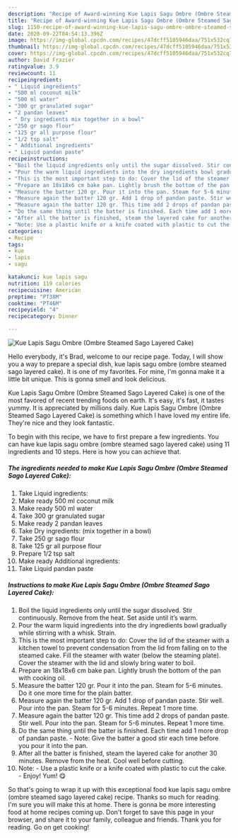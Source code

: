 ```yaml
---
description: "Recipe of Award-winning Kue Lapis Sagu Ombre (Ombre Steamed Sago Layered Cake)"
title: "Recipe of Award-winning Kue Lapis Sagu Ombre (Ombre Steamed Sago Layered Cake)"
slug: 1150-recipe-of-award-winning-kue-lapis-sagu-ombre-ombre-steamed-sago-layered-cake
date: 2020-09-22T04:54:13.396Z
image: https://img-global.cpcdn.com/recipes/47dcff5105946daa/751x532cq70/kue-lapis-sagu-ombre-ombre-steamed-sago-layered-cake-recipe-main-photo.jpg
thumbnail: https://img-global.cpcdn.com/recipes/47dcff5105946daa/751x532cq70/kue-lapis-sagu-ombre-ombre-steamed-sago-layered-cake-recipe-main-photo.jpg
cover: https://img-global.cpcdn.com/recipes/47dcff5105946daa/751x532cq70/kue-lapis-sagu-ombre-ombre-steamed-sago-layered-cake-recipe-main-photo.jpg
author: David Frazier
ratingvalue: 3.9
reviewcount: 11
recipeingredient:
- " Liquid ingredients"
- "500 ml coconut milk"
- "500 ml water"
- "300 gr granulated sugar"
- "2 pandan leaves"
- " Dry ingredients mix together in a bowl"
- "250 gr sago flour"
- "125 gr all purpose flour"
- "1/2 tsp salt"
- " Additional ingredients"
- " Liquid pandan paste"
recipeinstructions:
- "Boil the liquid ingredients only until the sugar dissolved. Stir continuously. Remove from the heat. Set aside until it’s warm."
- "Pour the warm liquid ingredients into the dry ingredients bowl gradually while stirring with a whisk. Strain."
- "This is the most important step to do: Cover the lid of the steamer with a kitchen towel to prevent condensation from the lid from falling on to the steamed cake. Fill the steamer with water (below the steaming plate). Cover the steamer with the lid and slowly bring water to boil."
- "Prepare an 18x18x6 cm bake pan. Lightly brush the bottom of the pan with cooking oil."
- "Measure the batter 120 gr. Pour it into the pan. Steam for 5-6 minutes. Do it one more time for the plain batter."
- "Measure again the batter 120 gr. Add 1 drop of pandan paste. Stir well. Pour into the pan. Steam for 5-6 minutes. Repeat 1 more time."
- "Measure again the batter 120 gr. This time add 2 drops of pandan paste. Stir well. Pour into the pan. Steam for 5-6 minutes. Repeat 1 more time."
- "Do the same thing until the batter is finished. Each time add 1 more drop of pandan paste. Note: Give the batter a good stir each time before you pour it into the pan."
- "After all the batter is finished, steam the layered cake for another 30 minutes. Remove from the heat. Cool well before cutting."
- "Note: Use a plastic knife or a knife coated with plastic to cut the cake. Enjoy! Yum! 😋"
categories:
- Recipe
tags:
- kue
- lapis
- sagu

katakunci: kue lapis sagu 
nutrition: 119 calories
recipecuisine: American
preptime: "PT38M"
cooktime: "PT46M"
recipeyield: "4"
recipecategory: Dinner

---
```



![Kue Lapis Sagu Ombre (Ombre Steamed Sago Layered Cake)](https://img-global.cpcdn.com/recipes/47dcff5105946daa/751x532cq70/kue-lapis-sagu-ombre-ombre-steamed-sago-layered-cake-recipe-main-photo.jpg)

Hello everybody, it's Brad, welcome to our recipe page. Today, I will show you a way to prepare a special dish, kue lapis sagu ombre (ombre steamed sago layered cake). It is one of my favorites. For mine, I'm gonna make it a little bit unique. This is gonna smell and look delicious.



Kue Lapis Sagu Ombre (Ombre Steamed Sago Layered Cake) is one of the most favored of recent trending foods on earth. It's easy, it's fast, it tastes yummy. It is appreciated by millions daily. Kue Lapis Sagu Ombre (Ombre Steamed Sago Layered Cake) is something which I have loved my entire life. They're nice and they look fantastic.


To begin with this recipe, we have to first prepare a few ingredients. You can have kue lapis sagu ombre (ombre steamed sago layered cake) using 11 ingredients and 10 steps. Here is how you can achieve that.

<!--inarticleads1-->

##### The ingredients needed to make Kue Lapis Sagu Ombre (Ombre Steamed Sago Layered Cake):

1. Take  Liquid ingredients:
1. Make ready 500 ml coconut milk
1. Make ready 500 ml water
1. Take 300 gr granulated sugar
1. Make ready 2 pandan leaves
1. Take  Dry ingredients: (mix together in a bowl)
1. Take 250 gr sago flour
1. Take 125 gr all purpose flour
1. Prepare 1/2 tsp salt
1. Make ready  Additional ingredients:
1. Take  Liquid pandan paste




<!--inarticleads2-->

##### Instructions to make Kue Lapis Sagu Ombre (Ombre Steamed Sago Layered Cake):

1. Boil the liquid ingredients only until the sugar dissolved. Stir continuously. Remove from the heat. Set aside until it’s warm.
1. Pour the warm liquid ingredients into the dry ingredients bowl gradually while stirring with a whisk. Strain.
1. This is the most important step to do: Cover the lid of the steamer with a kitchen towel to prevent condensation from the lid from falling on to the steamed cake. Fill the steamer with water (below the steaming plate). Cover the steamer with the lid and slowly bring water to boil.
1. Prepare an 18x18x6 cm bake pan. Lightly brush the bottom of the pan with cooking oil.
1. Measure the batter 120 gr. Pour it into the pan. Steam for 5-6 minutes. Do it one more time for the plain batter.
1. Measure again the batter 120 gr. Add 1 drop of pandan paste. Stir well. Pour into the pan. Steam for 5-6 minutes. Repeat 1 more time.
1. Measure again the batter 120 gr. This time add 2 drops of pandan paste. Stir well. Pour into the pan. Steam for 5-6 minutes. Repeat 1 more time.
1. Do the same thing until the batter is finished. Each time add 1 more drop of pandan paste. - Note: Give the batter a good stir each time before you pour it into the pan.
1. After all the batter is finished, steam the layered cake for another 30 minutes. Remove from the heat. Cool well before cutting.
1. Note: - Use a plastic knife or a knife coated with plastic to cut the cake. - Enjoy! Yum! 😋




So that's going to wrap it up with this exceptional food kue lapis sagu ombre (ombre steamed sago layered cake) recipe. Thanks so much for reading. I'm sure you will make this at home. There is gonna be more interesting food at home recipes coming up. Don't forget to save this page in your browser, and share it to your family, colleague and friends. Thank you for reading. Go on get cooking!
